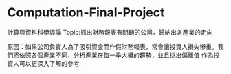 # Computation-Final-Project
計算與資料科學導論
Topic:抓出財務報表有問題的公司，歸納出各產業的走向

 原因：如果公司負責人為了吸引資金而作假財務報表，常會讓投資人損失慘重。我們將依照各個產業不同，分析產業在每一季大概的趨勢，並且挑出偏離值
 作為投資人可以更深入了解的參考
